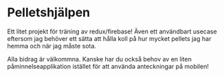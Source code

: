 # Pelletshjälpen

Ett litet projekt för träning av redux/firebase!
Även ett användbart usecase eftersom jag behöver ett sätta att hålla koll på hur mycket pellets jag har hemma och när jag måste sota.

Alla bidrag är välkommna. Kanske har du också behov av en liten påminnelseapplikation istället för att använda anteckningar på mobilen!